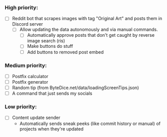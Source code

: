 ### High priority:
- [ ] Reddit bot that scrapes images with tag "Original Art" and posts them in Discord server
  - [ ] Allow updating the data autonomously and via manual commands.
    - [ ] Automatically approve posts that don't get caught by reverse image search (ris)
    - [ ] Make buttons do stuff
    - [ ] Add buttons to removed post embed
    <!-- - [ ] 10-minute schedule for updating Discord channel (IMPOSSIBLE / REALLY FUCKING HARD) -->

### Medium priority:
- [ ] Postfix calculator
- [ ] Postfix generator
- [ ] Random tip (from ByteDice.net/data/loadingScreenTips.json)
- [ ] A command that just sends my socials

### Low priority:
- [ ] Content update sender
  * Automatically sends sneak peeks (like commit history or manual) of projects when they're updated